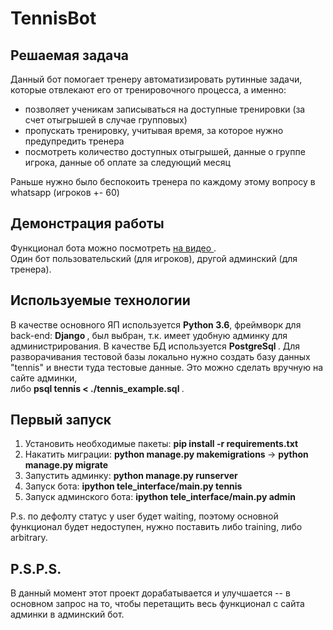 # TennisBot

## Решаемая задача

Данный бот помогает тренеру автоматизировать рутинные задачи, которые отвлекают его от тренировочного процесса, а именно: 
 * позволяет ученикам записываться на доступные тренировки (за счет отыгрышей в случае групповых)
 * пропускать тренировку, учитывая время, за которое нужно предупредить тренера
 * посмотреть количество доступных отыгрышей, данные о группе игрока, данные об оплате за следующий месяц

Раньше нужно было беспокоить тренера по каждому этому вопросу в whatsapp (игроков +- 60)
## Демонстрация работы

Функционал бота можно посмотреть <a href="https://drive.google.com/file/d/1goSCWcxSFsXwz8m4IWx9hJS_CmxgmqeP/view?usp=sharing"> на видео </a>. <br>
Один бот пользовательский (для игроков), другой админский (для тренера).

## Используемые технологии

В качестве основного ЯП используется <b>Python 3.6</b>, фреймворк для back-end: <b> Django </b>, был выбран, т.к. имеет удобную админку для администрирования. 
В качестве БД используется <b> PostgreSql </b>. Для разворачивания тестовой базы локально нужно создать базу данных "tennis" и внести туда тестовые данные. 
Это можно сделать вручную на сайте админки, <br> либо <b> psql tennis  < ./tennis_example.sql </b>.

## Первый запуск

1. Установить необходимые пакеты: <b>pip install -r requirements.txt</b>
2. Накатить миграции: <b> python manage.py makemigrations </b> -> <b> python manage.py migrate </b>
3. Запустить админку: <b> python manage.py runserver </b>
4. Запуск бота: <b>ipython tele_interface/main.py tennis</b>
5. Запуск админского бота: <b>ipython tele_interface/main.py admin</b>

P.s. по дефолту статус у user будет waiting, поэтому основной функционал будет недоступен, нужно поставить либо training, либо arbitrary.

## P.S.P.S.

В данный момент этот проект дорабатывается и улучшается -- в основном запрос на то, чтобы перетащить весь функционал с сайта админки в админский бот.

